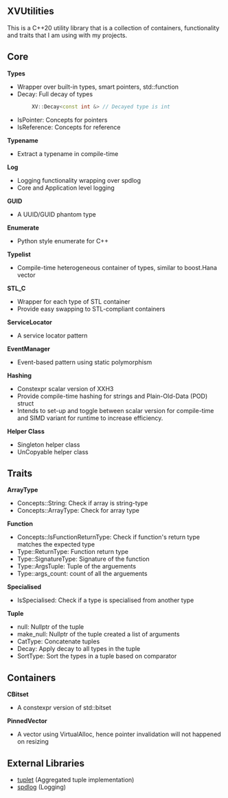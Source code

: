 ## XVUtilities
This is a C++20 utility library that is a collection of containers, functionality and traits that I am using with my projects.

## Core 

**Types**
- Wrapper over built-in types, smart pointers, std::function
- Decay: Full decay of types
```c++
		XV::Decay<const int &> // Decayed type is int
```
- IsPointer: Concepts for pointers
- IsReference: Concepts for reference

**Typename**
- Extract a typename in compile-time

**Log**
- Logging functionality wrapping over spdlog
- Core and Application level logging

**GUID**
- A UUID/GUID phantom type

**Enumerate**
- Python style enumerate for C++

**Typelist**
- Compile-time heterogeneous container of types, similar to boost.Hana vector

**STL_C**
- Wrapper for each type of STL container
- Provide easy swapping to STL-compliant containers

**ServiceLocator**
- A service locator pattern

**EventManager**
- Event-based pattern using static polymorphism

**Hashing**
- Constexpr scalar version of XXH3
- Provide compile-time hashing for strings and Plain-Old-Data (POD) struct
- Intends to set-up and toggle between scalar version for compile-time and SIMD variant for runtime to increase efficiency.

**Helper Class**
- Singleton helper class 
- UnCopyable helper class

## Traits
**ArrayType**
- Concepts::String: Check if array is string-type
- Concepts::ArrayType: Check for array type

**Function**
- Concepts::IsFunctionReturnType: Check if function's return type matches the expected type
- Type::ReturnType: Function return type
- Type::SignatureType: Signature of the function
- Type::ArgsTuple: Tuple of the arguements
- Type::args_count: count of all the arguements

**Specialised**
- IsSpecialised: Check if a type is specialised from another type

**Tuple**
- null: Nullptr of the tuple
- make_null: Nullptr of the tuple created a list of arguments
- CatType: Concatenate tuples
- Decay: Apply decay to all types in the tuple
- SortType: Sort the types in a tuple based on comparator

## Containers
**CBitset**
- A constexpr version of std::bitset

**PinnedVector**
- A vector using VirtualAlloc, hence pointer invalidation will not happened on resizing


## External Libraries
- [tuplet](https://github.com/codeinred/tuplet) (Aggregated tuple implementation)
- [spdlog](https://github.com/gabime/spdlog) (Logging)
